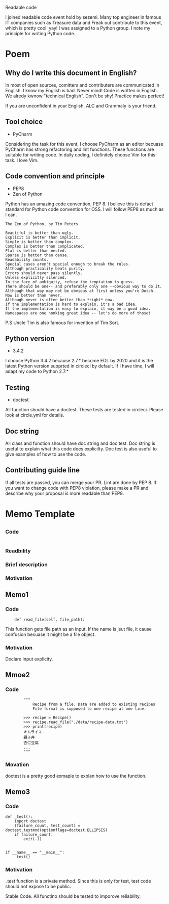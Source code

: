 Readable code

I joined readable code event hold by sezemi. Many top engineer in famous IT companies such as Treasure data and Freak out contribute to this event, which is pretty cool! yay! I was assigned to a Python group. I note my principle for writing Python code.

# Poem
## Why do I write this document in English?
In most of open sources, comitters and contributers are communicated in English. I know my English is bad. Never mind! Code is written in English. We alredy kwnow "technical English". Don't be shy! Practice makes perfect! 

If you are unconfident in your English, ALC and Grammaly is your friend.

## Tool choice
* PyCharm

Considering the task for this event, I choose PyCharm as an editor becuase PyCharm has strong refactoring and lint functions. These functions are suitable for writing code. In daily coding, I definitely choose Vim for this task. I love Vim.

## Code convention and principle
* PEP8
* Zen of Python

Python has an amazing code convention, PEP 8. I believe this is defact standard for Python code convention for OSS. I will follow PEP8 as much as I can. 

```
The Zen of Python, by Tim Peters

Beautiful is better than ugly.
Explicit is better than implicit.
Simple is better than complex.
Complex is better than complicated.
Flat is better than nested.
Sparse is better than dense.
Readability counts.
Special cases aren't special enough to break the rules.
Although practicality beats purity.
Errors should never pass silently.
Unless explicitly silenced.
In the face of ambiguity, refuse the temptation to guess.
There should be one-- and preferably only one --obvious way to do it.
Although that way may not be obvious at first unless you're Dutch.
Now is better than never.
Although never is often better than *right* now.
If the implementation is hard to explain, it's a bad idea.
If the implementation is easy to explain, it may be a good idea.
Namespaces are one honking great idea -- let's do more of those!
```

P.S
Uncle Tim is also famous for invention of Tim Sort.

## Python version
* 3.4.2

I choose Python 3.4.2 because 2.7.* become EOL by 2020 and it is the latest Python version supprted in circleci by default. If I have time, I will adapt my code to Python 2.7.*

## Testing
* doctest

All function should have a doctest. These tests are tested in circleci. Please look at circle.yml for details.

## Doc string
All class and function should have doc string and doc test. Doc string is useful to explain what this code does explicilty. Doc test is also useful to give examples of how to use the code.

## Contributing guide line
If all tests are passed, you can merge your PR. Lint are done by PEP 8. If you want to change code with PEP8 violation, please make a PR and describe why your proposal is more readable than PEP8.

# Memo Template
##
### Code

```Python

```

### Readbility

### Brief description

### Motivation

## Memo1
### Code
```
    def read_file(self, file_path):
```

This function gets file path as an input. If the name is jsut file, it cause confusion becuase it might be a file object.

### Motivation
Declare input explicity.

## Mmoe2
### Code
```
        """
            Recipe from a file. Data are added to existing recipes
            File format is supposed to one recipe at one line.

        >>> recipe = Recipe()
        >>> recipe.read_file("./data/recipe-data.txt")
        >>> print(recipe)
        オムライス
        親子丼
        杏仁豆腐
        ...
        """
```


### Movation
doctest is a pretty good exmaple to explan how to use the function.

## Memo3
### Code
```
def _test():
    import doctest
    (failure_count, test_count) = doctest.testmod(optionflags=doctest.ELLIPSIS)
    if failure_count:
        exit(-1)


if __name__ == "__main__":
    _test()
```

### Motivation
_test function is a private method. Since this is only for test, test code should not expose to be public.

Stable Code. All functino should be tested to imporove reliability.
